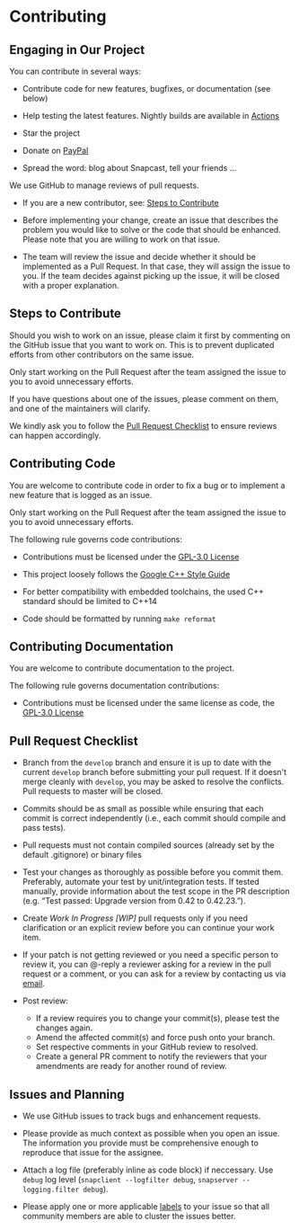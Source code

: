 # Contributing

## Engaging in Our Project

You can contribute in several ways:

* Contribute code for new features, bugfixes, or documentation (see below)

* Help testing the latest features. Nightly builds are available in [Actions](https://github.com/badaix/snapcast/actions)

* Star the project

* Donate on [PayPal](https://www.paypal.me/badaix)

* Spread the word: blog about Snapcast, tell your friends ...

We use GitHub to manage reviews of pull requests.

* If you are a new contributor, see: [Steps to Contribute](#steps-to-contribute)

* Before implementing your change, create an issue that describes the problem you would like to solve or the code that should be enhanced. Please note that you are willing to work on that issue.

* The team will review the issue and decide whether it should be implemented as a Pull Request. In that case, they will assign the issue to you. If the team decides against picking up the issue, it will be closed with a proper explanation.

## Steps to Contribute

Should you wish to work on an issue, please claim it first by commenting on the GitHub issue that you want to work on. This is to prevent duplicated efforts from other contributors on the same issue.

Only start working on the Pull Request after the team assigned the issue to you to avoid unnecessary efforts.

If you have questions about one of the issues, please comment on them, and one of the maintainers will clarify.

We kindly ask you to follow the [Pull Request Checklist](#Pull-Request-Checklist) to ensure reviews can happen accordingly.

## Contributing Code

You are welcome to contribute code in order to fix a bug or to implement a new feature that is logged as an issue.

Only start working on the Pull Request after the team assigned the issue to you to avoid unnecessary efforts.

The following rule governs code contributions:

* Contributions must be licensed under the [GPL-3.0 License](LICENSE)

* This project loosely follows the [Google C++ Style Guide](https://google.github.io/styleguide/cppguide.html)

* For better compatibility with embedded toolchains, the used C++ standard should be limited to C++14

* Code should be formatted by running `make reformat`

## Contributing Documentation

You are welcome to contribute documentation to the project.

The following rule governs documentation contributions:

* Contributions must be licensed under the same license as code, the [GPL-3.0 License](LICENSE)

## Pull Request Checklist

* Branch from the `develop` branch and ensure it is up to date with the current `develop` branch before submitting your pull request. If it doesn't merge cleanly with `develop`, you may be asked to resolve the conflicts. Pull requests to master will be closed.

* Commits should be as small as possible while ensuring that each commit is correct independently (i.e., each commit should compile and pass tests).

* Pull requests must not contain compiled sources (already set by the default .gitignore) or binary files

* Test your changes as thoroughly as possible before you commit them. Preferably, automate your test by unit/integration tests. If tested manually, provide information about the test scope in the PR description (e.g. “Test passed: Upgrade version from 0.42 to 0.42.23.”).

* Create _Work In Progress [WIP]_ pull requests only if you need clarification or an explicit review before you can continue your work item.

* If your patch is not getting reviewed or you need a specific person to review it, you can @-reply a reviewer asking for a review in the pull request or a comment, or you can ask for a review by contacting us via [email](mailto:snapcast@badaix.de).

* Post review:
  * If a review requires you to change your commit(s), please test the changes again.
  * Amend the affected commit(s) and force push onto your branch.
  * Set respective comments in your GitHub review to resolved.
  * Create a general PR comment to notify the reviewers that your amendments are ready for another round of review.

## Issues and Planning

* We use GitHub issues to track bugs and enhancement requests.

* Please provide as much context as possible when you open an issue. The information you provide must be comprehensive enough to reproduce that issue for the assignee.

* Attach a log file (preferably inline as code block) if neccessary. Use `debug` log level (`snapclient --logfilter debug`, `snapserver --logging.filter debug`).

* Please apply one or more applicable [labels](https://github.com/badaix/snapcast/labels) to your issue so that all community members are able to cluster the issues better.
